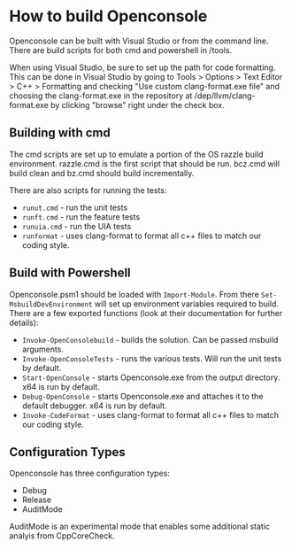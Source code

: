 
# How to build Openconsole

Openconsole can be built with Visual Studio or from the command line. There are build scripts for both cmd and powershell in /tools.

When using Visual Studio, be sure to set up the path for code formatting. This can be done in Visual Studio by going to Tools > Options > Text Editor > C++ > Formatting and checking "Use custom clang-format.exe file" and choosing the clang-format.exe in the repository at /dep/llvm/clang-format.exe by clicking "browse" right under the check box.

## Building with cmd

The cmd scripts are set up to emulate a portion of the OS razzle build environment. razzle.cmd is the first script that should be run. bcz.cmd will build clean and bz.cmd should build incrementally.

There are also scripts for running the tests:
- `runut.cmd` - run the unit tests
- `runft.cmd` - run the feature tests
- `runuia.cmd` - run the UIA tests
- `runformat` - uses clang-format to format all c++ files to match our coding style.

## Build with Powershell

Openconsole.psm1 should be loaded with `Import-Module`. From there `Set-MsbuildDevEnvironment` will set up environment variables required to build. There are a few exported functions (look at their documentation for further details):

- `Invoke-OpenConsolebuild` - builds the solution. Can be passed msbuild arguments.
- `Invoke-OpenConsoleTests` - runs the various tests. Will run the unit tests by default.
- `Start-OpenConsole` - starts Openconsole.exe from the output directory. x64 is run by default.
- `Debug-OpenConsole` - starts Openconsole.exe and attaches it to the default debugger. x64 is run by default.
- `Invoke-CodeFormat` - uses clang-format to format all c++ files to match our coding style.

## Configuration Types

Openconsole has three configuration types:

- Debug
- Release
- AuditMode

AuditMode is an experimental mode that enables some additional static analyis from CppCoreCheck.
